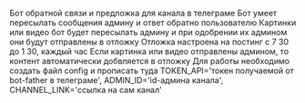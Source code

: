 Бот обратной связи и предложка для канала в телеграме 
Бот умеет пересылать сообщения админу и ответ обратно пользователю 
Картинки или видео бот будет пересылать админу и при одобрении их админом они будут отправлены в отложку 
Отложка настроена на постинг с 7 30 до 1 30, каждый час 
Если картинка или видео отправлены админом, то контент автоматически добвляется в отложку
Для работы необходимо создать файл config и прописать туда TOKEN_API='токен получаемой от bot-father в телеграме', ADMIN_ID='id-aдмина канала', CHANNEL_LINK='ссылка на сам канал'
